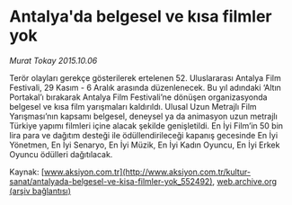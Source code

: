# Antalya'da belgesel ve kısa filmler yok

*Murat Tokay 2015.10.06*

<div class="pNewsDetailMainContent ctx_content" itemprop="articleBody">
 <p>
  Terör olayları gerekçe gösterilerek ertelenen 52. Uluslararası Antalya Film Festivali, 29 Kasım - 6 Aralık arasında düzenlenecek. Bu yıl adındaki ‘Altın Portakal’ı bırakarak Antalya Film Festivali’ne dönüşen organizasyonda belgesel ve kısa film yarışmaları kaldırıldı. Ulusal Uzun Metrajlı Film Yarışması’nın kapsamı belgesel, deneysel ya da animasyon uzun metrajlı Türkiye yapımı filmleri içine alacak şekilde genişletildi. En İyi Film’in 50 bin lira para ve dağıtım desteği ile ödüllendirileceği kapanış gecesinde En İyi Yönetmen, En İyi Senaryo, En İyi Müzik, En İyi Kadın Oyuncu, En İyi Erkek Oyuncu ödülleri dağıtılacak.
 </p>
</div>


Kaynak: [www.aksiyon.com.tr](http://www.aksiyon.com.tr/kultur-sanat/antalyada-belgesel-ve-kisa-filmler-yok_552492), [web.archive.org (arşiv bağlantısı)](http://web.archive.org/web/20160125070157/http://www.aksiyon.com.tr/kultur-sanat/antalyada-belgesel-ve-kisa-filmler-yok_552492)
